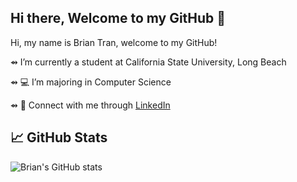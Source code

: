 ## Hi there, Welcome to my GitHub 👋

Hi, my name is Brian Tran, welcome to my GitHub!

⇴  I’m currently a student at California State University, Long Beach

⇴ 💻 I’m majoring in Computer Science 

⇴ 🔗 Connect with me through [LinkedIn](https://www.linkedin.com/in/brian-tran-1522b9192/)

## &#x1f4c8; GitHub Stats
![Brian's GitHub stats](https://github-readme-stats.vercel.app/api?username=anuraghazra&show_icons=true&theme=radical)
